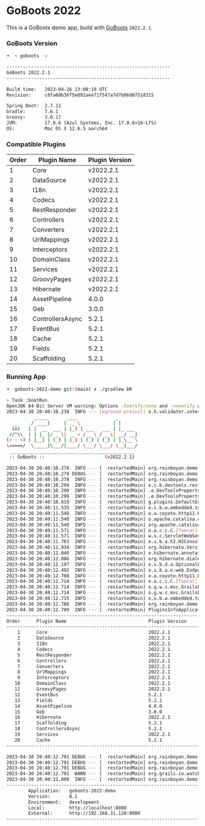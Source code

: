 # GoBoots 2022

This is a GoBoots demo app, build with [GoBoots](https://github.com/rainboyan/GoBoots) `2022.2.1`.

### GoBoots Version

```bash
➜  ~ goboots -v

------------------------------------------------------------
GoBoots 2022.2.1
------------------------------------------------------------

Build time:   2023-04-26 13:08:19 UTC
Revision:     c8fa60b36f5e892aee71f547a7d7b06d07518315

Spring Boot:  2.7.11
Gradle:       7.6.1
Groovy:       3.0.17
JVM:          17.0.6 (Azul Systems, Inc. 17.0.6+10-LTS)
OS:           Mac OS X 12.6.5 aarch64
```

### Compatible Plugins

| Order   |   Plugin Name        |  Plugin Version               |
|---------|----------------------|-------------------------------|
|    1    |  Core                |  v2022.2.1                    |
|    2    |  DataSource          |  v2022.2.1                    |
|    3    |  I18n                |  v2022.2.1                    |
|    4    |  Codecs              |  v2022.2.1                    |
|    5    |  RestResponder       |  v2022.2.1                    |
|    6    |  Controllers         |  v2022.2.1                    |
|    7    |  Converters          |  v2022.2.1                    |
|    8    |  UrlMappings         |  v2022.2.1                    |
|    9    |  Interceptors        |  v2022.2.1                    |
|   10    |  DomainClass         |  v2022.2.1                    |
|   11    |  Services            |  v2022.2.1                    |
|   12    |  GroovyPages         |  v2022.2.1                    |
|   13    |  Hibernate           |  v2022.2.1                    |
|   14    |  AssetPipeline       |  4.0.0                        |
|   15    |  Geb                 |  3.0.0                        |
|   16    |  ControllersAsync    |  5.2.1                        |
|   17    |  EventBus            |  5.2.1                        |
|   18    |  Cache               |  5.2.1                        |
|   19    |  Fields              |  5.2.1                        |
|   20    |  Scaffolding         |  5.2.1                        |


### Running App

```bash
➜  goboots-2022-demo git:(main) ✗ ./gradlew bR

> Task :bootRun
OpenJDK 64-Bit Server VM warning: Options -Xverify:none and -noverify were deprecated in JDK 13 and will likely be removed in a future release.
2023-04-30 20:40:10.238  INFO --- [kground-preinit] o.h.validator.internal.util.Version      : HV000001: Hibernate Validator 6.2.5.Final
          _____       ____              _
   _     / ____|     |  _ \            | |
  (o)   | |  __  ___ | |_) | ___   ___ | |_ ___
 //^\\  | | |_ |/ _ \|  _ < / _ \ / _ \| __/ __|
(> - <) | |__| | (_) | |_) | (_) | (_) | |_\__ \
\=====/  \_____|\___/|____/ \___/ \___/ \__|___/
 ______________________________________________
 :: GoBoots ::                      (v2022.2.1)

2023-04-30 20:40:10.278  INFO --- [  restartedMain] org.rainboyan.demo.Application           : Starting Application using Java 17.0.6 on Michaels-Mini with PID 94874 (/Users/rain/Development/github/grails/grails-demos/goboots-2022-demo/build/classes/groovy/main started by rain in /Users/rain/Development/github/grails/grails-demos/goboots-2022-demo)
2023-04-30 20:40:10.278 DEBUG --- [  restartedMain] org.rainboyan.demo.Application           : Running with Spring Boot v2.7.11, Spring v5.3.27
2023-04-30 20:40:10.278  INFO --- [  restartedMain] org.rainboyan.demo.Application           : The following 1 profile is active: "development"
2023-04-30 20:40:10.299  INFO --- [  restartedMain] o.s.b.devtools.restart.ChangeableUrls    : The Class-Path manifest attribute in /Users/rain/.m2/repository/com/sun/xml/bind/jaxb-impl/2.3.1/jaxb-impl-2.3.1.jar referenced one or more files that do not exist: file:/Users/rain/.m2/repository/com/sun/xml/bind/jaxb-impl/2.3.1/jaxb-runtime-2.3.1.jar,file:/Users/rain/.m2/repository/com/sun/xml/bind/jaxb-impl/2.3.1/txw2-2.3.1.jar,file:/Users/rain/.m2/repository/com/sun/xml/bind/jaxb-impl/2.3.1/istack-commons-runtime-3.0.7.jar,file:/Users/rain/.m2/repository/com/sun/xml/bind/jaxb-impl/2.3.1/stax-ex-1.8.jar,file:/Users/rain/.m2/repository/com/sun/xml/bind/jaxb-impl/2.3.1/FastInfoset-1.2.15.jar,file:/Users/rain/.m2/repository/com/sun/xml/bind/jaxb-impl/2.3.1/javax.activation-api-1.2.0.jar
2023-04-30 20:40:10.299  INFO --- [  restartedMain] .e.DevToolsPropertyDefaultsPostProcessor : Devtools property defaults active! Set 'spring.devtools.add-properties' to 'false' to disable
2023-04-30 20:40:10.299  INFO --- [  restartedMain] .e.DevToolsPropertyDefaultsPostProcessor : For additional web related logging consider setting the 'logging.level.web' property to 'DEBUG'
2023-04-30 20:40:10.819  INFO --- [  restartedMain] g.plugins.DefaultGrailsPluginManager     : Total 20 plugins loaded successfully, take in 127 ms
2023-04-30 20:40:11.535  INFO --- [  restartedMain] o.s.b.w.embedded.tomcat.TomcatWebServer  : Tomcat initialized with port(s): 8080 (http)
2023-04-30 20:40:11.540  INFO --- [  restartedMain] o.a.coyote.http11.Http11NioProtocol      : Initializing ProtocolHandler ["http-nio-8080"]
2023-04-30 20:40:11.540  INFO --- [  restartedMain] o.apache.catalina.core.StandardService   : Starting service [Tomcat]
2023-04-30 20:40:11.540  INFO --- [  restartedMain] org.apache.catalina.core.StandardEngine  : Starting Servlet engine: [Apache Tomcat/9.0.74]
2023-04-30 20:40:11.571  INFO --- [  restartedMain] o.a.c.c.C.[Tomcat].[localhost].[/]       : Initializing Spring embedded WebApplicationContext
2023-04-30 20:40:11.571  INFO --- [  restartedMain] w.s.c.ServletWebServerApplicationContext : Root WebApplicationContext: initialization completed in 1272 ms
2023-04-30 20:40:11.703  INFO --- [  restartedMain] o.s.b.a.h2.H2ConsoleAutoConfiguration    : H2 console available at '/h2-console'. Database available at 'jdbc:h2:mem:devDb'
2023-04-30 20:40:11.934  INFO --- [  restartedMain] org.hibernate.Version                    : HHH000412: Hibernate ORM core version 5.6.15.Final
2023-04-30 20:40:12.046  INFO --- [  restartedMain] o.hibernate.annotations.common.Version   : HCANN000001: Hibernate Commons Annotations {5.1.2.Final}
2023-04-30 20:40:12.086  INFO --- [  restartedMain] org.hibernate.dialect.Dialect            : HHH000400: Using dialect: org.hibernate.dialect.H2Dialect
2023-04-30 20:40:12.197  INFO --- [  restartedMain] o.s.b.d.a.OptionalLiveReloadServer       : LiveReload server is running on port 35729
2023-04-30 20:40:12.492  INFO --- [  restartedMain] o.s.b.a.e.web.EndpointLinksResolver      : Exposing 15 endpoint(s) beneath base path '/actuator'
2023-04-30 20:40:12.708  INFO --- [  restartedMain] o.a.coyote.http11.Http11NioProtocol      : Starting ProtocolHandler ["http-nio-8080"]
2023-04-30 20:40:12.714  INFO --- [  restartedMain] o.a.c.c.C.[Tomcat].[localhost].[/]       : Initializing Spring GrailsDispatcherServlet 'dispatcherServlet'
2023-04-30 20:40:12.714  INFO --- [  restartedMain] o.g.w.s.mvc.GrailsDispatcherServlet      : Initializing Servlet 'dispatcherServlet'
2023-04-30 20:40:12.714  INFO --- [  restartedMain] o.g.w.s.mvc.GrailsDispatcherServlet      : Completed initialization in 0 ms
2023-04-30 20:40:12.715  INFO --- [  restartedMain] o.s.b.w.embedded.tomcat.TomcatWebServer  : Tomcat started on port(s): 8080 (http) with context path ''
2023-04-30 20:40:12.786  INFO --- [  restartedMain] org.rainboyan.demo.Application           : Started Application in 2.729 seconds (JVM running for 3.15)
2023-04-30 20:40:12.789  INFO --- [  restartedMain] PluginsInfoApplicationContextInitializer :
----------------------------------------------------------------------------------------------
Order      Plugin Name                              Plugin Version                     Enabled
----------------------------------------------------------------------------------------------
    1      Core                                     2022.2.1                                 Y
    2      DataSource                               2022.2.1                                 Y
    3      I18n                                     2022.2.1                                 Y
    4      Codecs                                   2022.2.1                                 Y
    5      RestResponder                            2022.2.1                                 Y
    6      Controllers                              2022.2.1                                 Y
    7      Converters                               2022.2.1                                 Y
    8      UrlMappings                              2022.2.1                                 Y
    9      Interceptors                             2022.2.1                                 Y
   10      DomainClass                              2022.2.1                                 Y
   11      GroovyPages                              2022.2.1                                 Y
   12      EventBus                                 5.2.1                                    Y
   13      Fields                                   5.2.1                                    Y
   14      AssetPipeline                            4.0.0                                    Y
   15      Geb                                      3.0.0                                    Y
   16      Hibernate                                2022.2.1                                 Y
   17      Scaffolding                              5.2.1                                    Y
   18      ControllersAsync                         5.2.1                                    Y
   19      Services                                 2022.2.1                                 Y
   20      Cache                                    5.2.1                                    Y
----------------------------------------------------------------------------------------------

2023-04-30 20:40:12.791 DEBUG --- [  restartedMain] org.rainboyan.demo.Application           : Application directory discovered as: /Users/rain/Development/github/grails/grails-demos/goboots-2022-demo
2023-04-30 20:40:12.791 DEBUG --- [  restartedMain] org.rainboyan.demo.Application           : Current base directory is [.]. Reloading base directory is [/Users/rain/Development/github/grails/grails-demos/goboots-2022-demo]
2023-04-30 20:40:12.791 DEBUG --- [  restartedMain] org.rainboyan.demo.Application           : Reloading status: true
2023-04-30 20:40:12.791  WARN --- [  restartedMain] org.grails.io.watch.DirectoryWatcher     : Error Initializing Native OS X File Event Watcher. Add JNA to classpath for Faster File Watching performance.
2023-04-30 20:40:12.800  INFO --- [  restartedMain] org.rainboyan.demo.Application           :
----------------------------------------------------------------------------------------------
        Application:   goboots-2022-demo
        Version:       0.1
        Environment:   development
        Local:         http://localhost:8080
        External:      http://192.168.31.128:8080
----------------------------------------------------------------------------------------------
```
